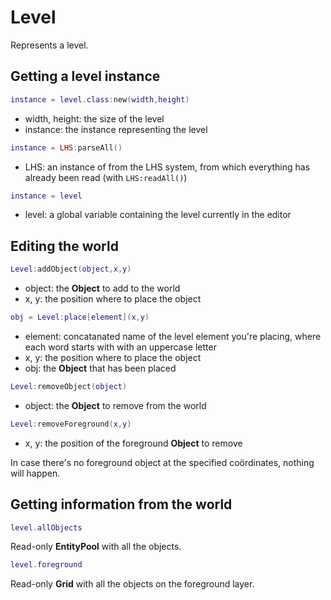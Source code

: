 # Level
Represents a level.

## Getting a level instance

```Lua
instance = level.class:new(width,height)
```
- width, height: the size of the level
- instance: the instance representing the level

```Lua
instance = LHS:parseAll()
```
- LHS: an instance of from the LHS system, from which everything has already been read (with `LHS:readAll()`)

```Lua
instance = level
```
- level: a global variable containing the level currently in the editor

## Editing the world

```Lua
Level:addObject(object,x,y)
```
- object: the __Object__ to add to the world
- x, y: the position where to place the object

```Lua
obj = Level:place[element](x,y)
```
- element: concatanated name of the level element you're placing, where each word starts with with an uppercase letter
- x, y: the position where to place the object
- obj: the __Object__ that has been placed

```Lua
Level:removeObject(object)
```
- object: the __Object__ to remove from the world

```Lua
Level:removeForeground(x,y)
```
- x, y: the position of the foreground __Object__ to remove

In case there's no foreground object at the specified coördinates, nothing will happen.

## Getting information from the world

```Lua
level.allObjects
```
Read-only __EntityPool__ with all the objects.

```Lua
level.foreground
```
Read-only __Grid__ with all the objects on the foreground layer.

